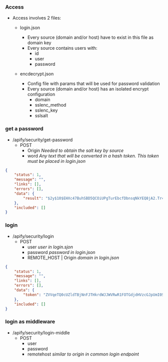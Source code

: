 ### Access
- Access involves 2 files:
  - login.json
    - Every source (domain and/or host) have to exist in this file as domain key
    - Every source contains users with:
      - id 
      - user
      - password

  - encdecrypt.json
    - Config file with params that will be used for password validation
    - Every source (domain and/or host) has an isolated encrypt configuration
      - domain
      - sslenc_method
      - sslenc_key
      - sslsalt

### get a password 
- /apify/security/get-password
  - POST
    - Origin *Needed to obtain the salt key by source*
    - word  *Any text that will be converted in a hash token. This token must be placed in login.json*
```json
{
    "status": 1,
    "message": "",
    "links": [],
    "errors": [],
    "data": {
        "result": "$2y$10$EHXc47BuhSBD5QCOiUPgTurEbcfDbnsqNkYEQ8jA2.Tr4oDTc6RvK"
    },
    "included": []
}
```

### login
- /apify/security/login
  - POST 
    - user *user in login.sjon*
    - password *password in login.json*
    - REMOTE_HOST | Origin *domain in login.json*
```json
{
    "status": 1,
    "message": "",
    "links": [],
    "errors": [],
    "data": {
        "token": "ZVVqeTQ0cUZldTBjNnFJTHkrdWJJWVRwR1FOTGdjdHVzcGJpUmI0SVlBRUxkZmxES2txY05rNHNxQU9wN1RmMSs3Tk9MTCtHeU1XT0hZdzUzVS9rT2toOEIyaDRMV3BLa3JVdEk4N3V2LzZTZ3hMZzh6Ulp3Zi9GQkpaWmlLRnZmank5QVJRY05FenU5WFFScStRVnZlQ2RzU0ZlTmZVWUVVbCt6SlF0YUtBPQ=="
    },
    "included": []
}
```
### login as middleware
- /apify/security/login-middle
  - POST 
    - user
    - password
    - remotehost *similar to origin in common login endpoint*
